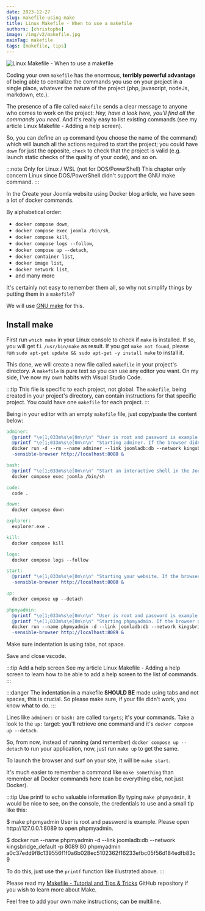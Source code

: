 ```yaml
---
date: 2023-12-27
slug: makefile-using-make
title: Linux Makefile - When to use a makefile
authors: [christophe]
image: /img/v2/makefile.jpg
mainTag: makefile
tags: [makefile, tips]
---
```

![Linux Makefile - When to use a makefile](/img/v2/makefile.jpg)

Coding your own `makefile` has the enormous, **terribly powerful advantage** of being able to centralize the commands you use on your project in a single place, whatever the nature of the project (php, javascript, nodeJs, markdown, etc.).

The presence of a file called `makefile` sends a clear message to anyone who comes to work on the project: *Hey, have a look here, you'll find all the commands you need*. And it's really easy to list existing commands (see my article <Link to="/blog/makefile-help">Linux Makefile - Adding a help screen</Link>).

So, you can define an `up` command (you choose the name of the command) which will launch all the actions required to start the project; you could have `down` for just the opposite, `check` to check that the project is valid (e.g. launch static checks of the quality of your code), and so on.

<!-- truncate -->

:::note Only for Linux / WSL (not for DOS/PowerShell)
This chapter only concern Linux since DOS/PowerShell didn't support the GNU make command.
:::

In the <Link to="/blog/docker-joomla">Create your Joomla website using Docker</Link> blog article, we have seen a lot of docker commands.

By alphabetical order:

* `docker compose down`,
* `docker compose exec joomla /bin/sh`,
* `docker compose kill`,
* `docker compose logs --follow`,
* `docker compose up --detach`,
* `docker container list`,
* `docker image list`,
* `docker network list`,
* and many more

It's certainly not easy to remember them all, so why not simplify things by putting them in a `makefile`?

We will use [GNU make](https://www.gnu.org/software/make/) for this.

## Install make

First run `which make` in your Linux console to check if `make` is installed. If so, you will get f.i. `/usr/bin/make` as result. If you got `make not found`, please run `sudo apt-get update && sudo apt-get -y install make` to install it.

This done, we will create a new file called `makefile` in your project's directory. A `makefile` is pure text so you can use any editor you want. On my side, I've now my own habits with Visual Studio Code.

:::tip This file is specific to each project, not global.
The `makefile`, being created in your project's directory, can contain instructions for that specific project. You could have one `makefile` for each project.
:::

Being in your editor with an empty `makefile` file, just copy/paste the content below:

<Snippet filename="makefile">

```makefile
adminer:
  @printf "\e[1;033m%s\e[0m\n\n" "User is root and password is example. Please open http://127.0.0.1:8088?server=joomladb&username=root&db=joomla_db to open Adminer."
  @printf "\e[1;033m%s\e[0m\n\n" "Starting adminer. If the browser didn't open automatically, please surf to http://127.0.0.1:8088?server=joomladb&username=root&db=joomla_db to open adminer."
  docker run -d --rm --name adminer --link joomladb:db --network kingsbridge_default -p 8088:8080 adminer
  -sensible-browser http://localhost:8088 &

bash:
  @printf "\e[1;033m%s\e[0m\n\n" "Start an interactive shell in the Joomla Docker container; type exit to quit"
  docker compose exec joomla /bin/sh

code:
  code .

down:
  docker compose down

explorer:
  explorer.exe .

kill:
  docker compose kill

logs:
  docker compose logs --follow

start:
  @printf "\e[1;033m%s\e[0m\n\n" "Starting your website. If the browser didn't open automatically, please surf to http://127.0.0.1:8080 to open your site."
  -sensible-browser http://localhost:8080 &

up:
  docker compose up --detach

phpmyadmin:
  @printf "\e[1;033m%s\e[0m\n\n" "User is root and password is example. Please open http://127.0.0.1:8089 to open phpmyadmin."
  @printf "\e[1;033m%s\e[0m\n\n" "Starting phpmyadmin. If the browser didn't open automatically, please surf to http://127.0.0.1:8089 to open phpmyadmin."
  docker run --name phpmyadmin -d --link joomladb:db --network kingsbridge_default -p 8089:80 phpmyadmin
  -sensible-browser http://localhost:8089 &
```

</Snippet>

Make sure indentation is using tabs, not space.

Save and close vscode.

:::tip Add a help screen
See my article <Link to="/blog/makefile-help">Linux Makefile - Adding a help screen</Link> to learn how to be able to add a help screen to the list of commands.
:::

:::danger
The indentation in a makefile **SHOULD BE** made using tabs and not spaces, this is crucial. So please make sure, if your file didn't work, you know what to do.
:::

Lines like `adminer:` or `bash:` are called `targets`; it's your commands. Take a look to the `up:` target: you'll retrieve one command and it's `docker compose up --detach`.

So, from now, instead of running (and remember) `docker compose up --detach` to run your application, now, just run `make up` to get the same.

To launch the browser and surf on your site, it will be `make start`.

It's much easier to remember a command like `make something` than remember all Docker commands here (can be everything else, not just Docker).

:::tip Use printf to echo valuable information
By typing `make phpmyadmin`, it would be nice to see, on the console, the credentials to use and a small tip like this:

<Terminal>
$ make phpmyadmin
User is root and password is example. Please open http://127.0.0.1:8089 to open phpmyadmin.

$ docker run --name phpmyadmin -d --link joomladb:db --network kingsbridge_default -p 8089:80 phpmyadmin
a0c37edd9f8c139556f1f0a6b028ec5102362f16233efbc05f56d184edfb83c9
</Terminal>

To do this, just use the `printf` function like illustrated above.
:::

Please read my [Makefile - Tutorial and Tips & Tricks](https://github.com/cavo789/makefile_tips) GitHub repository if you wish to learn more about Make.

Feel free to add your own make instructions; can be multiline.
